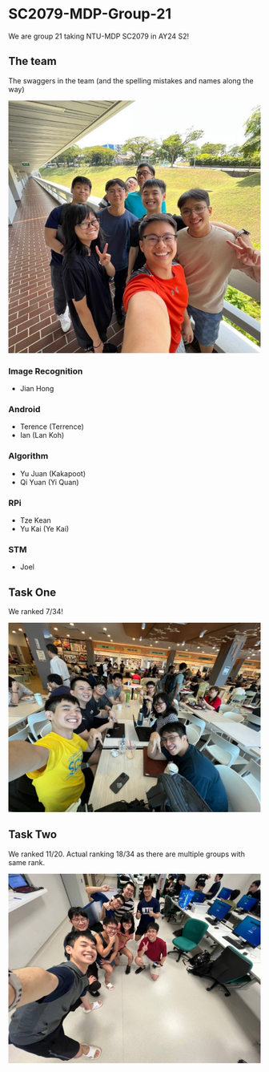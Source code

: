 # SC2079-MDP-Group-21

We are group 21 taking NTU-MDP SC2079 in AY24 S2!

## The team

The swaggers in the team (and the spelling mistakes and names along the way)

![first-pose](image/first-pose.jpg)

### Image Recognition

- Jian Hong

### Android

- Terence (Terrence)
- Ian (Lan Koh)

### Algorithm

- Yu Juan (Kakapoot)
- Qi Yuan (Yi Quan)

### RPi

- Tze Kean
- Yu Kai  (Ye Kai)

### STM

- Joel

## Task One

We ranked 7/34!

![first-victory](image/first-victory.jpg)

## Task Two

We ranked 11/20. Actual ranking 18/34 as there are multiple groups with same rank.

![victory-pose](image/victory-pose.jpg)
